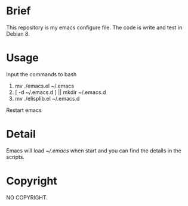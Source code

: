 # Brief
This repository is my emacs configure file. The code is write and test in Debian 8. 

# Usage
Input the commands to bash

1. mv ./emacs.el ~/.emacs
2. [ -d ~/.emacs.d ] || mkdir ~/.emacs.d 
3. mv ./elisplib.el ~/.emacs.d

Restart emacs

# Detail
Emacs will load *~/.emacs* when start and you can find the details in the scripts.

# Copyright
NO COPYRIGHT.

 

